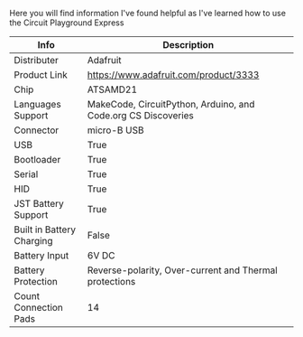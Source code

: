 Here you will find information I've found helpful as I've learned how to use the Circuit Playground Express

|Info|Description|
|---|---|
Distributer|Adafruit
Product Link|https://www.adafruit.com/product/3333
Chip|ATSAMD21
Languages Support|MakeCode, CircuitPython, Arduino, and Code.org CS Discoveries
Connector|micro-B USB
USB|True
Bootloader|True
Serial|True
HID|True
JST Battery Support|True
Built in Battery Charging|False
Battery Input|6V DC
Battery Protection|Reverse-polarity, Over-current and Thermal protections
Count Connection Pads|14

